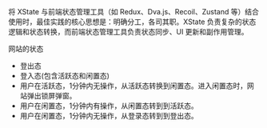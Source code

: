 将 XState 与前端状态管理工具（如 Redux、Dva.js、Recoil、Zustand 等）结合使用时，最佳实践的核心思想是：明确分工，各司其职。XState 负责复杂的状态逻辑和状态转换，而前端状态管理工具负责状态同步、UI 更新和副作用管理。

网站的状态
- 登出态
- 登入态(包含活跃态和闲置态)
- 用户在活跃态，1分钟内无操作，从活跃态转换到闲置态。进入闲置态时，网站弹出锁屏弹窗。
- 用户在闲置态，1分钟内有操作，从闲置态转到到活跃态。
- 用户在闲置态，1分钟内无操作，从登录态转到到登出态。